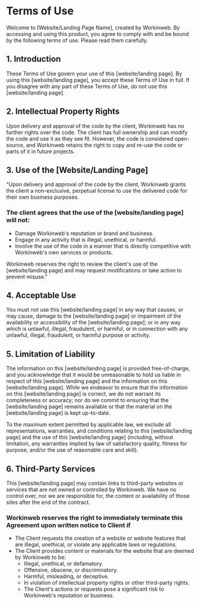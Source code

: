 # Terms of Use

Welcome to [Website/Landing Page Name], created by Workinweb. By accessing and using this product, you agree to comply with and be bound by the following terms of use. Please read them carefully.

## 1. Introduction

These Terms of Use govern your use of this [website/landing page]. By using this [website/landing page], you accept these Terms of Use in full. If you disagree with any part of these Terms of Use, do not use this [website/landing page].

## 2. Intellectual Property Rights

Upon delivery and approval of the code by the client, Workinweb has no further rights over the code. The client has full ownership and can modify the code and use it as they see fit. However, the code is considered open-source, and Workinweb retains the right to copy and re-use the code or parts of it in future projects.

## 3. Use of the [Website/Landing Page]

"Upon delivery and approval of the code by the client, Workinweb grants the client a non-exclusive, perpetual license to use the delivered code for their own business purposes.

### The client agrees that the use of the [website/landing page] will not:

- Damage Workinweb's reputation or brand and business.
- Engage in any activity that is illegal, unethical, or harmful.
- Involve the use of the code in a manner that is directly competitive with Workinweb's own services or products.

Workinweb reserves the right to review the client's use of the [website/landing page] and may request modifications or take action to prevent misuse."

## 4. Acceptable Use

You must not use this [website/landing page] in any way that causes, or may cause, damage to the [website/landing page] or impairment of the availability or accessibility of the [website/landing page]; or in any way which is unlawful, illegal, fraudulent, or harmful, or in connection with any unlawful, illegal, fraudulent, or harmful purpose or activity.

## 5. Limitation of Liability

The information on this [website/landing page] is provided free-of-charge, and you acknowledge that it would be unreasonable to hold us liable in respect of this [website/landing page] and the information on this [website/landing page]. While we endeavor to ensure that the information on this [website/landing page] is correct, we do not warrant its completeness or accuracy; nor do we commit to ensuring that the [website/landing page] remains available or that the material on the [website/landing page] is kept up-to-date.

To the maximum extent permitted by applicable law, we exclude all representations, warranties, and conditions relating to this [website/landing page] and the use of this [website/landing page] (including, without limitation, any warranties implied by law of satisfactory quality, fitness for purpose, and/or the use of reasonable care and skill).

## 6. Third-Party Services

This [website/landing page] may contain links to third-party websites or services that are not owned or controlled by Workinweb. We have no control over, nor we are responsible for, the content or availability of those sites after the end of the contract.

### Workinweb reserves the right to immediately terminate this Agreement upon written notice to Client if

- The Client requests the creation of a website or website features that are illegal, unethical, or violate any applicable laws or regulations.
- The Client provides content or materials for the website that are deemed by Workinweb to be:
  - Illegal, unethical, or defamatory.
  - Offensive, obscene, or discriminatory.
  - Harmful, misleading, or deceptive.
  - In violation of intellectual property rights or other third-party rights.
  - The Client's actions or requests pose a significant risk to Workinweb's reputation or business.
